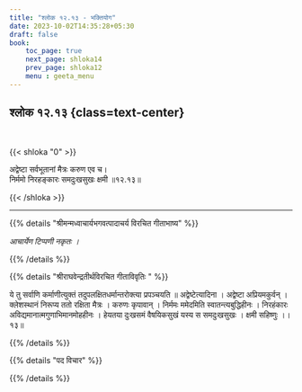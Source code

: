 ```yaml
---
title: "श्लोक १२.१३ - भक्तियोग"
date: 2023-10-02T14:35:28+05:30
draft: false
book:
    toc_page: true
    next_page: shloka14
    prev_page: shloka12
    menu : geeta_menu
---
```




## श्लोक १२.१३ {class=text-center}

<br/>

{{< shloka  "0"  >}}

अद्वेष्टा सर्वभूतानां मैत्रः करुण एव च।   
निर्ममो निरहङ्कारः समदुःखसुखः क्षमी ॥१२.१३॥

{{< /shloka >}}

---


{{% details "श्रीमन्मध्वाचार्यभगवत्पादाचर्य विरचित  गीताभाष्य" %}}

*आचार्येण टिप्पणी नकृतः ।*

{{% /details %}}



{{% details "श्रीराघवेन्द्रतीर्थविरचित गीताविवृतिः " %}}

ये तु सर्वाणि कर्माणीत्युक्तं तदुपलक्षितधर्मान्तरोक्त्या प्रपञ्चयति
॥ अद्वेष्टेत्यादिना । अद्वेष्टा अप्रियमकुर्वन्‌ । क्लेशस्थानं निरूप्य ततो रक्षिता
मैत्रः । करुणः कृपावान्‌ । निर्ममः ममेदमिति स्वातन्त्यबुद्धिहीनः । निरहंकारः
अविद्यमानात्मगुणाभिमानमोहहीनः । हेयतया दुःखसमं वैषयिकसुखं यस्य स
समदुःखसुखः । क्षमी सहिष्णुः ।। १३॥

{{% /details %}}



{{% details "पद विचार" %}}


{{% /details %}}
